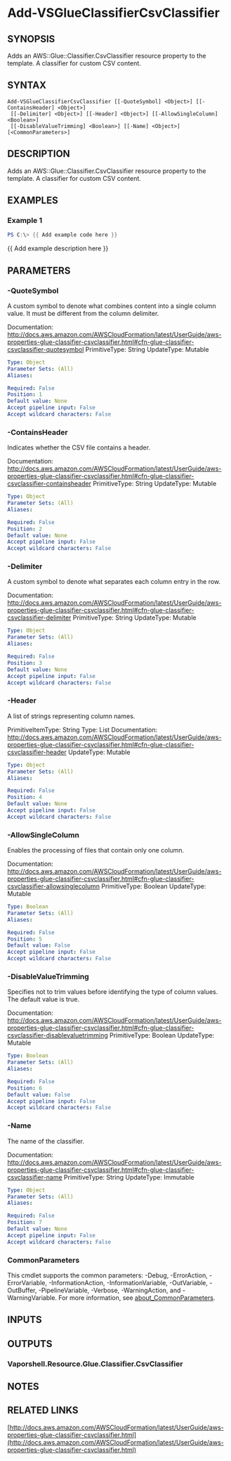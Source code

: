 # Add-VSGlueClassifierCsvClassifier

## SYNOPSIS
Adds an AWS::Glue::Classifier.CsvClassifier resource property to the template.
A classifier for custom CSV content.

## SYNTAX

```
Add-VSGlueClassifierCsvClassifier [[-QuoteSymbol] <Object>] [[-ContainsHeader] <Object>]
 [[-Delimiter] <Object>] [[-Header] <Object>] [[-AllowSingleColumn] <Boolean>]
 [[-DisableValueTrimming] <Boolean>] [[-Name] <Object>] [<CommonParameters>]
```

## DESCRIPTION
Adds an AWS::Glue::Classifier.CsvClassifier resource property to the template.
A classifier for custom CSV content.

## EXAMPLES

### Example 1
```powershell
PS C:\> {{ Add example code here }}
```

{{ Add example description here }}

## PARAMETERS

### -QuoteSymbol
A custom symbol to denote what combines content into a single column value.
It must be different from the column delimiter.

Documentation: http://docs.aws.amazon.com/AWSCloudFormation/latest/UserGuide/aws-properties-glue-classifier-csvclassifier.html#cfn-glue-classifier-csvclassifier-quotesymbol
PrimitiveType: String
UpdateType: Mutable

```yaml
Type: Object
Parameter Sets: (All)
Aliases:

Required: False
Position: 1
Default value: None
Accept pipeline input: False
Accept wildcard characters: False
```

### -ContainsHeader
Indicates whether the CSV file contains a header.

Documentation: http://docs.aws.amazon.com/AWSCloudFormation/latest/UserGuide/aws-properties-glue-classifier-csvclassifier.html#cfn-glue-classifier-csvclassifier-containsheader
PrimitiveType: String
UpdateType: Mutable

```yaml
Type: Object
Parameter Sets: (All)
Aliases:

Required: False
Position: 2
Default value: None
Accept pipeline input: False
Accept wildcard characters: False
```

### -Delimiter
A custom symbol to denote what separates each column entry in the row.

Documentation: http://docs.aws.amazon.com/AWSCloudFormation/latest/UserGuide/aws-properties-glue-classifier-csvclassifier.html#cfn-glue-classifier-csvclassifier-delimiter
PrimitiveType: String
UpdateType: Mutable

```yaml
Type: Object
Parameter Sets: (All)
Aliases:

Required: False
Position: 3
Default value: None
Accept pipeline input: False
Accept wildcard characters: False
```

### -Header
A list of strings representing column names.

PrimitiveItemType: String
Type: List
Documentation: http://docs.aws.amazon.com/AWSCloudFormation/latest/UserGuide/aws-properties-glue-classifier-csvclassifier.html#cfn-glue-classifier-csvclassifier-header
UpdateType: Mutable

```yaml
Type: Object
Parameter Sets: (All)
Aliases:

Required: False
Position: 4
Default value: None
Accept pipeline input: False
Accept wildcard characters: False
```

### -AllowSingleColumn
Enables the processing of files that contain only one column.

Documentation: http://docs.aws.amazon.com/AWSCloudFormation/latest/UserGuide/aws-properties-glue-classifier-csvclassifier.html#cfn-glue-classifier-csvclassifier-allowsinglecolumn
PrimitiveType: Boolean
UpdateType: Mutable

```yaml
Type: Boolean
Parameter Sets: (All)
Aliases:

Required: False
Position: 5
Default value: False
Accept pipeline input: False
Accept wildcard characters: False
```

### -DisableValueTrimming
Specifies not to trim values before identifying the type of column values.
The default value is true.

Documentation: http://docs.aws.amazon.com/AWSCloudFormation/latest/UserGuide/aws-properties-glue-classifier-csvclassifier.html#cfn-glue-classifier-csvclassifier-disablevaluetrimming
PrimitiveType: Boolean
UpdateType: Mutable

```yaml
Type: Boolean
Parameter Sets: (All)
Aliases:

Required: False
Position: 6
Default value: False
Accept pipeline input: False
Accept wildcard characters: False
```

### -Name
The name of the classifier.

Documentation: http://docs.aws.amazon.com/AWSCloudFormation/latest/UserGuide/aws-properties-glue-classifier-csvclassifier.html#cfn-glue-classifier-csvclassifier-name
PrimitiveType: String
UpdateType: Immutable

```yaml
Type: Object
Parameter Sets: (All)
Aliases:

Required: False
Position: 7
Default value: None
Accept pipeline input: False
Accept wildcard characters: False
```

### CommonParameters
This cmdlet supports the common parameters: -Debug, -ErrorAction, -ErrorVariable, -InformationAction, -InformationVariable, -OutVariable, -OutBuffer, -PipelineVariable, -Verbose, -WarningAction, and -WarningVariable. For more information, see [about_CommonParameters](http://go.microsoft.com/fwlink/?LinkID=113216).

## INPUTS

## OUTPUTS

### Vaporshell.Resource.Glue.Classifier.CsvClassifier
## NOTES

## RELATED LINKS

[http://docs.aws.amazon.com/AWSCloudFormation/latest/UserGuide/aws-properties-glue-classifier-csvclassifier.html](http://docs.aws.amazon.com/AWSCloudFormation/latest/UserGuide/aws-properties-glue-classifier-csvclassifier.html)

